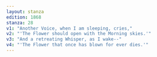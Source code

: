 ```yaml
---
layout: stanza
edition: 1868
stanza: 28
v1: "Another Voice, when I am sleeping, cries,"
v2: "'The Flower should open with the Morning skies.'"
v3: "And a retreating Whisper, as I wake--"
v4: "'The Flower that once has blown for ever dies.'"
---
```

